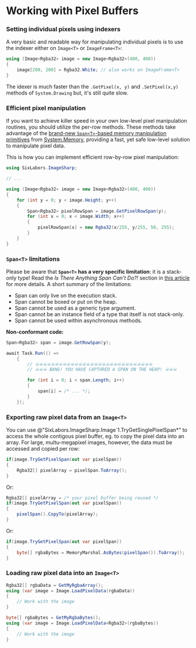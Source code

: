# Working with Pixel Buffers

### Setting individual pixels using indexers
A very basic and readable way for manipulating individual pixels is to use the indexer either on `Image<T>` or `ImageFrame<T>`:
```C#
using (Image<Rgba32> image = new Image<Rgba32>(400, 400))
{
    image[200, 200] = Rgba32.White; // also works on ImageFrame<T>
}
```

The idexer is much faster than the `.GetPixel(x, y)` and `.SetPixel(x,y)` methods of `System.Drawing` but, it's still quite slow.

### Efficient pixel manipulation
If you want to achieve killer speed in your own low-level pixel manipulation routines, you should utilize the per-row methods. These methods take advantage of the [brand-new `Span<T>`-based memory manipulation primitives](https://www.codemag.com/Article/1807051/Introducing-.NET-Core-2.1-Flagship-Types-Span-T-and-Memory-T) from [System.Memory](https://www.nuget.org/packages/System.Memory/), providing a fast, yet safe low-level solution to manipulate pixel data.

This is how you can implement efficient row-by-row pixel manipulation:

```C#
using SixLabors.ImageSharp;

// ...

using (Image<Rgba32> image = new Image<Rgba32>(400, 400))
{
    for (int y = 0; y < image.Height; y++)
	{
		Span<Rgba32> pixelRowSpan = image.GetPixelRowSpan(y);
		for (int x = 0; x < image.Width; x++)
		{
			pixelRowSpan[x] = new Rgba32(x/255, y/255, 50, 255);
		}
	}
}

```

### `Span<T>` limitations
Please be aware that **`Span<T>` has a very specific limitation**: it is a stack-only type! Read the *Is There Anything Span Can’t Do?!* section in [this article](https://www.codemag.com/Article/1807051/Introducing-.NET-Core-2.1-Flagship-Types-Span-T-and-Memory-T) for more details.
A short summary of the limitations:
- Span can only live on the execution stack.
- Span cannot be boxed or put on the heap.
- Span cannot be used as a generic type argument.
- Span cannot be an instance field of a type that itself is not stack-only.
- Span cannot be used within asynchronous methods.

**Non-conformant code:**
```C#
Span<Rgba32> span = image.GetRowSpan(y);

await Task.Run(() =>
	{   
		// ☠☠☠☠☠☠☠☠☠☠☠☠☠☠☠☠☠☠☠☠☠☠☠☠☠☠☠☠☠☠
		// ☠☠☠ BANG! YOU HAVE CAPTURED A SPAN ON THE HEAP! ☠☠☠

		for (int i = 0; i < span.Length; i++)
		{
			span[i] = /* ... */;
		}
	});
```

### Exporting raw pixel data from an `Image<T>`
You can use @"SixLabors.ImageSharp.Image`1.TryGetSinglePixelSpan*" to access the whole contigous pixel buffer, eg. to copy the pixel data into an array. For large, multu-megapixel images, however, the data must be accessed and copied per row:
```C#
if(image.TryGetPixelSpan(out var pixelSpan))
{
    Rgba32[] pixelArray = pixelSpan.ToArray();
}
```

Or:
```C#
Rgba32[] pixelArray = /* your pixel buffer being reused */
if(image.TryGetPixelSpan(out var pixelSpan))
{
    pixelSpan().CopyTo(pixelArray);
}
```

Or:
```C#
if(image.TryGetPixelSpan(out var pixelSpan))
{
    byte[] rgbaBytes = MemoryMarshal.AsBytes(pixelSpan()).ToArray();
}
```

### Loading raw pixel data into an `Image<T>`

```C#
Rgba32[] rgbaData = GetMyRgbaArray();
using (var image = Image.LoadPixelData(rgbaData))
{
	// Work with the image
}
```

```C#
byte[] rgbaBytes = GetMyRgbaBytes();
using (var image = Image.LoadPixelData<Rgba32>(rgbaBytes))
{
	// Work with the image
}
```


